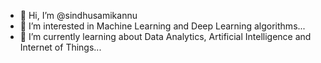 - 👋 Hi, I’m @sindhusamikannu
- 👀 I’m interested in Machine Learning and Deep Learning algorithms...
- 🌱 I’m currently learning about Data Analytics, Artificial Intelligence and Internet of Things...
